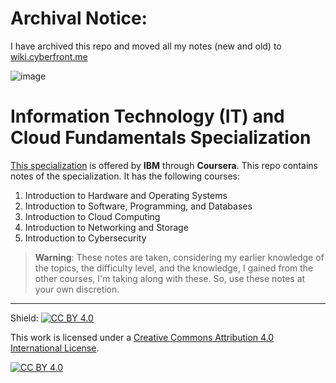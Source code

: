 # **Archival Notice:**

I have archived this repo and moved all my notes (new and old) to [wiki.cyberfront.me](https://wiki.cyberfront.me)

![image](https://github.com/user-attachments/assets/49ede395-d2f6-432d-89b7-fc3de4806023)

# Information Technology (IT) and Cloud Fundamentals Specialization

[This specialization](https://www.coursera.org/specializations/it-cloud-fundamentals) is offered by **IBM** through **Coursera**. This repo contains notes of the specialization. It has the following courses:

1) Introduction to Hardware and Operating Systems
2) Introduction to Software, Programming, and Databases
3) Introduction to Cloud Computing
4) Introduction to Networking and Storage
5) Introduction to Cybersecurity

> **Warning**: These notes are taken, considering my earlier knowledge of the topics, the difficulty level, and the knowledge, I gained from the other courses, I'm taking along with these. So, use these notes at your own discretion.

---

Shield: [![CC BY 4.0][cc-by-shield]][cc-by]

This work is licensed under a
[Creative Commons Attribution 4.0 International License][cc-by].

[![CC BY 4.0][cc-by-image]][cc-by]

[cc-by]: http://creativecommons.org/licenses/by/4.0/
[cc-by-image]: https://i.creativecommons.org/l/by/4.0/88x31.png
[cc-by-shield]: https://img.shields.io/badge/License-CC%20BY%204.0-lightgrey.svg

